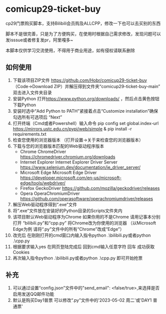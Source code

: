 # comicup29-ticket-buy

cp29门票购买脚本，支持Bilibili会员购及ALLCPP，修改一下也可以去买别的东西

脚本不是很完善，只是为了方便购买，在使用时根据自己需求修改，发现问题可以发isssue或者修复发pr，阿里嘎多~

本脚本仅供学习交流使用，不得用于商业用途，如有侵权请联系删除

## 如何使用

1. 下载该项目ZIP文件 <https://github.com/Hobr/comicup29-ticket-buy> （Code->Download ZIP）并解压得到文件夹“comicup29-ticket-buy-main” 双击进入文件夹目录
2. 安装Python 打开<https://www.python.org/downloads/> ，然后点击黄色按钮下载Python
3. 安装时选中“Add Python to PATH”紧接着点击“Customize installation”确保勾选所有可选项后 “Next”
4. 打开终端（Cmd或者Powershell）输入命令 pip config set global.index-url <https://mirrors.ustc.edu.cn/pypi/web/simple> & pip install -r requirements.txt
5. 检查您使用的浏览器版本 （打开设置->关于来检查您的浏览器版本）
6. 下载与您的浏览器版本匹配的Web驱动程序版本
    - Chrome ChromeDriver <https://chromedriver.chromium.org/downloads>
    - Internet Explorer Internet Explorer Driver Server <https://www.selenium.dev/documentation/ie_driver_server/>
    - Microsoft Edge Microsoft Edge Driver <https://developer.microsoft.com/en-us/microsoft-edge/tools/webdriver/>
    - Firefox GeckoDriver <https://github.com/mozilla/geckodriver/releases>
    - Opera OperaChromiumDriver <https://github.com/operasoftware/operachromiumdriver/releases>
7. 解压Web驱动程序得到“.exe”文件
8. 将“.exe”文件放在安装好的Python目录的Scripts文件夹内
9. 该项目默认Web驱动程序为Chrome  如果你用的不是Chrome 请用记事本分别打开 “bilibili.py”和“cpp.py” 将Chrome改为你使用的浏览器 （以Microsoft Edge为例 请将“.py”文件中的所有“Chrome”改成“Edge”）
10. 改完后 在刚刚打开的cmd窗口内输入指令python .\bilibili.py或者python .\cpp.py
11. 根据要求输入yes 在网页登陆完成后 回到cmd输入任意字符 回车 成功获取Cookies
12. 再次输入指令python .\bilibili.py或者python .\cpp.py 即可开始抢票

## 补充

1. 可以通过设置“config.json”文件中的"send_email": <false/true>,来选择是否启用发送QQ邮件功能
2. 默认是购买Day1普票 可以修改“.py”文件中的'2023-05-02 周二'或'DAY1 普通票'
